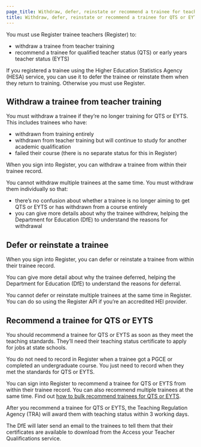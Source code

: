 ```yaml
---
page_title: Withdraw, defer, reinstate or recommend a trainee for teaching standards
title: Withdraw, defer, reinstate or recommend a trainee for QTS or EYTS
---
```


You must use Register trainee teachers (Register) to:

- withdraw a trainee from teacher training
- recommend a trainee for qualified teacher status (QTS) or early years teacher status (EYTS)

If you registered a trainee using the Higher Education Statistics Agency (HESA) service, you can use it to defer the trainee or reinstate them when they return to training. Otherwise you must use Register.

## Withdraw a trainee from teacher training

You must withdraw a trainee if they’re no longer training for QTS or EYTS. This includes trainees who have:

- withdrawn from training entirely
- withdrawn from teacher training but will continue to study for another academic qualification
- failed their course (there is no separate status for this in Register)

When you sign into Register, you can withdraw a trainee from within their trainee record.

You cannot withdraw multiple trainees at the same time. You must withdraw them individually so that:

- there’s no confusion about whether a trainee is no longer aiming to get QTS or EYTS or has withdrawn from a course entirely
- you can give more details about why the trainee withdrew, helping the Department for Education (DfE) to understand the reasons for withdrawal


## Defer or reinstate a trainee

When you sign into Register, you can defer or reinstate a trainee from within their trainee record.

You can give more detail about why the trainee deferred, helping the Department for Education (DfE) to understand the reasons for deferral.

You cannot defer or reinstate multiple trainees at the same time in Register. You can do so using the Register API if you’re an accredited HEI provider.

## Recommend a trainee for QTS or EYTS

You should recommend a trainee for QTS or EYTS as soon as they meet the teaching standards. They’ll need their teaching status certificate to apply for jobs at state schools.

You do not need to record in Register when a trainee got a PGCE or completed an undergraduate course. You just need to record when they met the standards for QTS or EYTS.

You can sign into Register to recommend a trainee for QTS or EYTS from within their trainee record. You can also recommend multiple trainees at the same time. Find out [how to bulk recommend trainees for QTS or EYTS](/guidance/bulk-recommend-trainees).

After you recommend a trainee for QTS or EYTS, the Teaching Regulation Agency (TRA) will award them with teaching status within 3 working days.

The DfE will later send an email to the trainees to tell them that their certificates are available to download from the Access your Teacher Qualifications service. 
